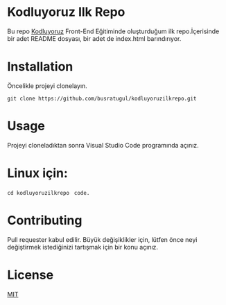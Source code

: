 # Kodluyoruz Ilk Repo

Bu repo [Kodluyoruz](https://academy.patika.dev/courses/git/odev1) Front-End Eğitiminde oluşturduğum ilk repo.İçerisinde bir adet README dosyası, bir adet de index.html barındırıyor.

# Installation
Öncelikle projeyi clonelayın.

```git clone https://github.com/busratugul/kodluyoruzilkrepo.git ```

# Usage
Projeyi cloneladıktan sonra Visual Studio Code programında açınız.

# Linux için:
```cd kodluyoruzilkrepo ```
```code.```

# Contributing
Pull requester kabul edilir. Büyük değişiklikler için, lütfen önce neyi değiştirmek istediğinizi tartışmak için bir konu açınız.

# License
[MIT](https://mit-license.org/)